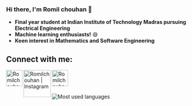 ### Hi there, I'm Romil chouhan 👋 
 - __Final year student at Indian Institute of Technology Madras pursuing Electrical Engineering__
 -  __Machine learning enthusiasts!__ 😄
 -  __Keen interest in Mathematics and Software Engineering__
 
## Connect with me:
<a href="https://github.com/Romilchouhan">
 <img align="left" alt="Romilchouhan | Github" width="44px" src="https://www.bing.com/th?id=AMMS_10dfe5f19c48204f846d5a13a999c47f&w=110&h=110&c=7&rs=1&qlt=95&pcl=f9f9f9&o=6&cdv=1&dpr=1.25&pid=16.1" />
</a>

<a href="https://www.instagram.com/romilchouhan/">
 <img align="left" alt="Romilchouhan | Instagram" width="74px" src="https://th.bing.com/th/id/OIP.6ZeTIjVtp4Kr0y4tDgpUUQHaEK?w=309&h=180&c=7&r=0&o=5&dpr=1.25&pid=1.7" />
</a>

<a href="https://www.linkedin.com/in/romil-chouhan/">
 <img align="left" alt="Romilchouhan | Linkedin" width="44px" src="https://www.bing.com/th?id=OIP.A6WlrrczetshvKzzXlHXbAHaHv&w=99&h=103&c=8&rs=1&qlt=90&o=6&dpr=1.25&pid=3.1&rm=2" />
</a>
<br>

## 

<br>![Most used languages](https://github-readme-stats.vercel.app/api/top-langs/?username=Romilchouhan&theme=radical)



<!--
**Romilchouhan/Romilchouhan** is a ✨ _special_ ✨ repository because its `README.md` (this file) appears on your GitHub profile.

Here are some ideas to get you started:

- 🔭 I'm 
- 🌱 I’m currently learning Machine learning and Deep Learning. 
- 👯 I’m looking to collaborate on more open source projects.
- 🤔 I’m looking for help with ...
- 💬 Ask me about ...
- 📫 How to reach me: ...
- 😄 Pronouns: ...
 ⚡ Fun fact: ...
-->
